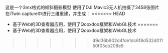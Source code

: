 这是一个3mx格式的倾斜摄影模型
使用了DJI Mavic3无人机拍摄了3458张图片
在iTwin capture中进行三维重建，并生成：
<<<<<<< HEAD
- 基于Web的3D查看器应用，使用了Qooxdoo框架和WebGL技术
=======
- 基于Web的3D查看器应用，使用了Qooxdoo框架和WebGL技术
>>>>>>> d9d36b902d4fde1dc6f8d532d01150f05cb208e9

